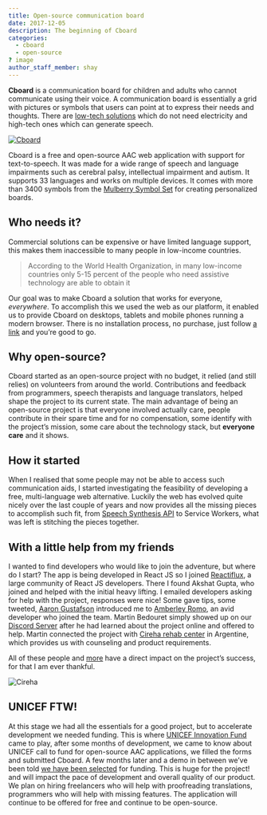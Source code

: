 ```yaml
---
title: Open-source communication board
date: 2017-12-05
description: The beginning of Cboard
categories:
  - cboard
  - open-source
? image
author_staff_member: shay
---
```


**Cboard** is a communication board for children and adults who cannot communicate using their voice. A communication board is essentially a grid with pictures or symbols that users can point at to express their needs and thoughts. There are [low-tech solutions](https://www.youtube.com/watch?v=mnyv8h6J4rc) which do not need electricity and high-tech ones which can generate speech.

[![Cboard](/images/app/water-ipad-english.png)](https://github.com/cboard-org/cboard)

Cboard is a free and open-source AAC web application with support for text-to-speech. It was made for a wide range of speech and language impairments such as cerebral palsy, intellectual impairment and autism. It supports 33 languages and works on multiple devices. It comes with more than 3400 symbols from the [Mulberry Symbol Set](https://mulberrysymbols.org/) for creating personalized boards.

## Who needs it?

Commercial solutions can be expensive or have limited language support, this makes them inaccessible to many people in low-income countries.

> According to the World Health Organization, in many low-income countries only 5-15 percent of the people who need assistive technology are able to obtain it

Our goal was to make Cboard a solution that works for everyone, _everywhere_.
To accomplish this we used the web as our platform, it enabled us to provide Cboard on desktops, tablets and mobile phones running a modern browser. There is no installation process, no purchase, just follow [a link](https://app.cboard.io) and you’re good to go.

## Why open-source?

Cboard started as an open-source project with no budget, it relied (and still relies) on volunteers from around the world. Contributions and feedback from programmers, speech therapists and language translators, helped shape the project to its current state. The main advantage of being an open-source project is that everyone involved actually care, people contribute in their spare time and for no compensation, some identify with the project’s mission, some care about the technology stack, but **everyone care** and it shows.

## How it started

When I realised that some people may not be able to access such communication aids, I started investigating the feasibility of developing a free, multi-language web alternative. Luckily the web has evolved quite nicely over the last couple of years and now provides all the missing pieces to accomplish such fit, from [Speech Synthesis API](https://www.smashingmagazine.com/2017/02/experimenting-with-speechsynthesis/) to Service Workers, what was left is stitching the pieces together.

## With a little help from my friends

I wanted to find developers who would like to join the adventure, but where do I start? The app is being developed in React JS so I joined [Reactiflux](https://www.reactiflux.com/), a large community of React JS developers. There I found Akshat Gupta, who joined and helped with the initial heavy lifting. I emailed developers asking for help with the project, responses were nice! Some gave tips, some tweeted, [Aaron Gustafson](https://www.aaron-gustafson.com/about/) introduced me to [Amberley Romo](https://www.aaron-gustafson.com/notebook/my-2017-mentees/), an avid developer who joined the team. Martin Bedouret simply showed up on our [Discord Server](https://discord.gg/TEH8uxh) after he had learned about the project online and offered to help. Martin connected the project with [Cireha rehab center](http://www.cireha.com.ar/index.asp) in Argentine, which provides us with counseling and product requirements.

All of these people and [more](https://github.com/cboard-org/cboard/graphs/contributors) have a direct impact on the project’s success, for that I am ever thankful.

![Cireha](/images/cireha-group-outside.jpg)

## UNICEF FTW!

At this stage we had all the essentials for a good project, but to accelerate development we needed funding. This is where [UNICEF Innovation Fund](https://unicefinnovationfund.org/) came to play, after some months of development, we came to know about UNICEF call to fund for open-source AAC applications, we filled the forms and submitted Cboard. A few months later and a demo in between we’ve been told [we have been selected](http://unicefstories.org/2017/12/08/unicef-announces-addition-of-six-start-up-companies-to-2018-investment-portfolio/) for funding. This is huge for the project! and will impact the pace of development and overall quality of our product. We plan on hiring freelancers who will help with proofreading translations, programmers who will help with missing features. The application will continue to be offered for free and continue to be open-source.
